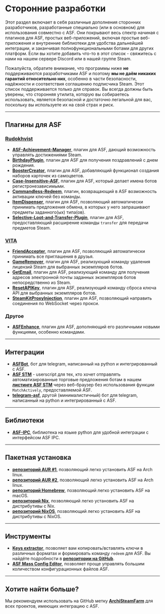 # Сторонние разработки

Этот раздел включает в себя различные дополнения сторонних разработчиков, разработанные специально (или в основном) для использования совместно с ASF. Они покрывают весь спектр начиная с плагинов для ASF, простых веб-приложений, включая простые веб-приложения и внутренние библиотеки для удобства дальнейшей интеграции, и заканчивая полнофункциональными ботами для других платформ. Если вы хотите добавить что-то в этот список - свяжитесь с нами на нашем сервере Discord или в нашей группе Steam.

Пожалуйста, обратите внимание, что программы ниже **не** поддерживаются разработчиками ASF и поэтому **мы не даём никаких гарантий относительно них**, особенно в части безопасности, надёжности и соответствия соглашению подписчика Steam. Этот список поддерживается только для справок. Вы всегда должны быть уверены, что сторонняя утилита, которую вы собираетесь использовать, является безопасной и достаточно легальной для вас, поскольку вы используете их на свой страх и риск.

---

## Плагины для ASF

### **[Rudokhvist](https://github.com/Rudokhvist)**

- **[ASF-Achievement-Manager](https://github.com/Rudokhvist/ASF-Achievement-Manager)**, плагин для ASF, дающий возможность управлять достижениями Steam.
- **[BirthdayPlugin](https://github.com/Rudokhvist/BirthdayPlugin)**, плагин для ASF для получения поздравлений с днем рождения.
- **[BoosterCreator](https://github.com/Rudokhvist/BoosterCreator)**, плагин для ASF, добавляющий функционал создания наборов карточек из самоцветов.
- **[Case-Insensitive-ASF](https://github.com/Rudokhvist/Case-Insensitive-ASF)**, плагин для ASF, который делает имена ботов регистронезависимыми.
- **[Commandless-Redeem](https://github.com/Rudokhvist/Commandless-Redeem)**, плагин, возвращающий в ASF возможность активации ключей без команды.
- **[ItemDispenser](https://github.com/Rudokhvist/ItemDispenser)**, плагин для ASF, позволяющий автоматически принимать предложения обмена, в которых у него запрашивают предметы заданного(ых) типа(ов).
- **[ Selective-Loot-and-Transfer-Plugin](https://github.com/Rudokhvist/Selective-Loot-and-Transfer-Plugin)**, плагин для ASF, предоставляющий расширение команды `transfer` для передачи предметов Steam.

### **[VITA](https://github.com/ezhevita)**

- **[FriendAccepter](https://github.com/ezhevita/FriendAccepter)**, плагин для ASF, позволяющий автоматически принимать все приглашения в друзья.
- **[GameRemover](https://github.com/ezhevita/GameRemover)**, плагин для ASF, реализующий команду удаления лицензий Steam для выбранных экземпляров ботов.
- **[GetEmail](https://github.com/ezhevita/GetEmail)**, плагин для ASF, реализующий команду для получения адресов электронной почты заданных экземпляров ботов непосредственно из Steam.
- **[ResetAPIKey](https://github.com/ezhevita/ResetAPIKey)**, плагин для ASF, реализующий команду сброса ключа API для выбранных экземпляров ботов.
- **[SteamKitProxyInjection](https://github.com/ezhevita/SteamKitProxyInjection)**, плагин для ASF, позволяющий направить соединения по WebSocket через прокси.

### Другое

- **[ASFEnhance](https://github.com/chr233/ASFEnhance)**, плагин для ASF, дополняющий его различными новыми функциями, особенно командами.

---

## Интеграции

- **[ASFBot](https://github.com/dmcallejo/ASFBot)**, бот для telegram, написанный на python и интегрированный с ASF.
- **[ASF STM](https://greasyfork.org/en/scripts/404754-asf-stm)** - userscript для тех, кто хочет отправлять автоматизированные торговые предложения ботам в нашем **[листинге ASF STM](https://github.com/JustArchiNET/ArchiSteamFarm/wiki/ItemsMatcherPlugin#publiclisting)** через веб-браузер без использования функции `MatchActively`, предоставляемой ASF.
- **[telegram-asf](https://github.com/deluxghost/telegram-asf)**, другой (минималистичный) бот для telegram, написанный на python и интегрированный с ASF.

---

## Библиотеки

- **[ASF-IPC](https://github.com/deluxghost/ASF_IPC)**, библиотека на языке python для удобной интеграции с интерфейсом ASF IPC.

---

## Пакетная установка

- **[репозиторий AUR #1](https://aur.archlinux.org/packages/asf)**, позволяющий легко установить ASF на Arch linux.
- **[репозиторий AUR #2](https://aur.archlinux.org/packages/archisteamfarm-bin)**, позволяющий легко установить ASF на Arch linux.
- **[репозиторий Homebrew](https://formulae.brew.sh/formula/archi-steam-farm)**, позволяющий легко установить ASF на macOS.
- **[репозиторий Nix](https://search.nixos.org/packages?channel=unstable&show=ArchiSteamFarm&from=0&size=50&sort=relevance&type=packages&query=ArchiSteamFarm)**, позволяющий легко установить ASF на дистрибутивы с Nix.
- **[репозиторий NixOS](https://search.nixos.org/options?channel=unstable&from=0&size=50&sort=relevance&type=packages&query=ArchiSteamFarm)**, позволяющий легко установить ASF на дистрибутивы с NixOS.

---

## Инструменты

- **[Keys extractor](https://ske.xpixv.com)**, позволяет вам копировать/вставлять ключи в различных форматах и формировать команду `redeem` для ASF. Вы найдёте подробности в **[репозитории на GitHub](https://github.com/PixvIO/SKE)**.
- **[ASF Mass Config Editor](https://github.com/genesix-eu/ASF_MCE)**, позволяет проще управлять большим количеством конфигурационных файлов ASF.

---

## Хотите найти больше?

Мы рекомендуем использовать на GitHub метку **[ArchiSteamFarm](https://github.com/topics/archisteamfarm)** для всех проектов, имеющих интеграцию с ASF.